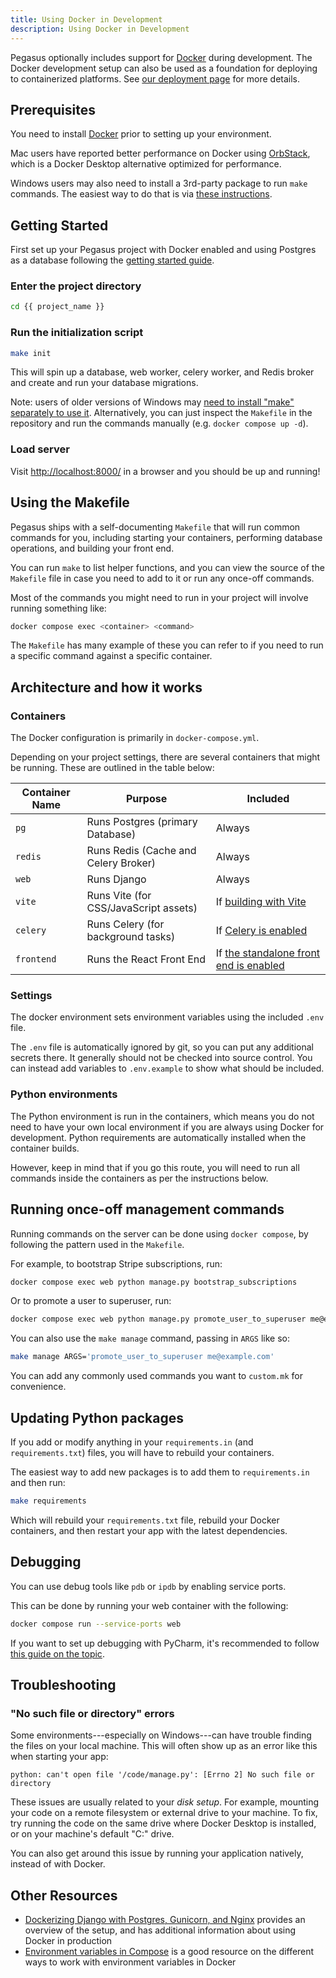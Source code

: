 ```yaml
---
title: Using Docker in Development
description: Using Docker in Development
---
```


Pegasus optionally includes support for [Docker](https://www.docker.com/) during development.
The Docker development setup can also be used as a foundation for deploying to containerized platforms.
See [our deployment page](/deployment/overview) for more details.

## Prerequisites

You need to install [Docker](https://www.docker.com/get-started) prior to setting up your environment.

Mac users have reported better performance on Docker using [OrbStack](https://orbstack.dev/),
which is a Docker Desktop alternative optimized for performance.

Windows users may also need to install a 3rd-party package to run `make` commands.
The easiest way to do that is via [these instructions](https://stackoverflow.com/a/57042516/8207).

## Getting Started

First set up your Pegasus project with Docker enabled and using Postgres as a database
following the [getting started guide](/getting-started).

### Enter the project directory

```bash
cd {{ project_name }}
```

### Run the initialization script

```bash
make init
```

This will spin up a database, web worker, celery worker, and Redis broker and create and
run your database migrations.

Note: users of older versions of Windows may [need to install "make" separately to use it](https://stackoverflow.com/questions/32127524/how-to-install-and-use-make-in-windows).
Alternatively, you can just inspect the `Makefile` in the repository and run the commands manually
(e.g. `docker compose up -d`).

### Load server

Visit [http://localhost:8000/](http://localhost:8000/) in a browser and you
should be up and running!

## Using the Makefile

Pegasus ships with a self-documenting `Makefile` that will run common commands for you,
including starting your containers, performing database operations, and building your front end.

You can run `make` to list helper functions, and you can view the source
of the `Makefile` file in case you need to add to it or run any once-off commands.

Most of the commands you might need to run in your project will involve running something like:

```bash
docker compose exec <container> <command>
```

The `Makefile` has many example of these you can refer to if you need to run a specific command against
a specific container.

## Architecture and how it works

### Containers 

The Docker configuration is primarily in `docker-compose.yml`.

Depending on your project settings, there are several containers that might be running.
These are outlined in the table below:

| Container Name | Purpose                               | Included                                                                    |
|----------------|---------------------------------------|-----------------------------------------------------------------------------|
| `pg`           | Runs  Postgres (primary Database)     | Always                                                                      |
| `redis`        | Runs Redis (Cache and Celery Broker)  | Always                                                                      |
| `web`          | Runs Django                           | Always                                                                      |
| `vite`         | Runs Vite (for CSS/JavaScript assets) | If [building with Vite](/front-end/vite)                                |
| `celery`       | Runs Celery (for background tasks)    | If [Celery is enabled](/celery)                                         |
| `frontend`     | Runs the React Front End              | If [the standalone front end is enabled](/experimental/react-front-end) |


### Settings

The docker environment sets environment variables using the included `.env` file.

The `.env` file is automatically ignored by git, so you can put any additional secrets there.
It generally should not be checked into source control.
You can instead add variables to `.env.example` to show what should be included.

### Python environments

The Python environment is run in the containers, which means you do not need to have your
own local environment if you are always using Docker for development.
Python requirements are automatically installed when the container builds.

However, keep in mind that if you go this route, you will need to run all commands inside the containers
as per the instructions below. 

## Running once-off management commands

Running commands on the server can be done using `docker compose`, by following
the pattern used in the `Makefile`.

For example, to bootstrap Stripe subscriptions, run:

```bash
docker compose exec web python manage.py bootstrap_subscriptions
```

Or to promote a user to superuser, run: 
```bash
docker compose exec web python manage.py promote_user_to_superuser me@example.com
```

You can also use the `make manage` command, passing in `ARGS` like so:

```bash
make manage ARGS='promote_user_to_superuser me@example.com'
```

You can add any commonly used commands you want to `custom.mk` for convenience.

## Updating Python packages

If you add or modify anything in your `requirements.in` (and `requirements.txt`) files, you will have to rebuild
your containers.

The easiest way to add new packages is to add them to `requirements.in` and then run:

```bash
make requirements
``` 

Which will rebuild your `requirements.txt` file, rebuild your Docker containers,
and then restart your app with the latest dependencies.

## Debugging

You can use debug tools like `pdb` or `ipdb` by enabling service ports.

This can be done by running your web container with the following:

```bash
docker compose run --service-ports web
```

If you want to set up debugging with PyCharm, it's recommended to follow [this guide on the topic](https://testdriven.io/blog/django-debugging-pycharm/).

## Troubleshooting

### "No such file or directory" errors

Some environments---especially on Windows---can have trouble finding the files on your local machine.
This will often show up as an error like this when starting your app:

```
python: can't open file '/code/manage.py': [Errno 2] No such file or directory
```

These issues are usually related to your *disk setup*.
For example, mounting your code on a remote filesystem or external drive to your machine.
To fix, try running the code on the same drive where Docker Desktop is installed,
or on your machine's default "C:" drive.

You can also get around this issue by running your application natively, instead of with Docker.

## Other Resources

- [Dockerizing Django with Postgres, Gunicorn, and Nginx](https://testdriven.io/blog/dockerizing-django-with-postgres-gunicorn-and-nginx/)
  provides an overview of the setup, and has additional information about using Docker in production
- [Environment variables in Compose](https://docs.docker.com/compose/environment-variables/) is a good resource
  on the different ways to work with environment variables in Docker
